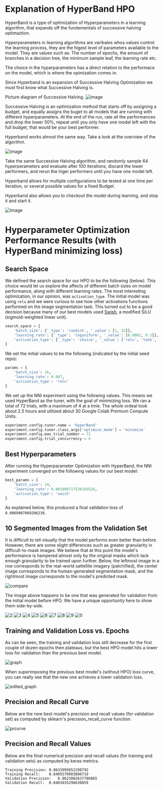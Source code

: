 # Explanation of HyperBand HPO

HyperBand is a type of optimization of Hyperparameters in a learning algorithm, that expands off the fundementals of successive halving optimaztion. 

Hyperparameters in learning algorithms are varibales whos values control the learning process, they are the higest level of parameters available to the model. They are values such as: The number of epochs, the amount of branches in a decision tree, the minimum sample leaf, the learning rate etc. 

The choice in the hyperparameters has a direct relation to the performace on the model, which is where the opimization comes in. 

Since Hyperband is an expansion of Successive Halving Optimization we must first know what Successive Halving is. 

Picture diagram of Successive Halving.
![image](https://media.springernature.com/lw685/springer-static/image/chp%3A10.1007%2F978-3-030-05318-5_1/MediaObjects/453309_1_En_1_Fig3_HTML.png)  


Successive Halving is an optimization method that starts off by assigning a budget, and equally assigns the buget to all models that are running with different hyperparameters. 
At the end of the run, rate all the performances and drop the lower 50%, repeat until you only have one model left with the full budget, that would be your best performer. 

Hyperband works almost the same way. Take a look at the overview of the algorithm. 

![image](https://2020blogfor.github.io/images/blog_images/hyperband/pseudoCode.png)

Take the same Successive Halving algorithm, and randomly sample 64 hyperperameters and evaluate after 100 iterations, discard the lower performers, and rerun the higer performers until you have one model left. 

Hyperband allows for multiple configurations to be tested at one time per iteration, or several possible values for a fixed Budget.

Hyperband also allows you to checkout the model during learning, and stop it and start it. 

![Image](https://i0.wp.com/neptune.ai/wp-content/uploads/2022/10/hyperband.png?resize=768%2C424&ssl=1)

# Hyperparameter Optimization Performance Results (with HyperBand minimizing loss)

## Search Space

We defined the search space for our HPO to be the following (below). This choice would let us explore the affects of different batch sizes on model performance, along with different learning rates. The most interesting optimization, in our opinion, was `activation_type`. The initial model was using `relu` and we were curious to see how other activations functions performed on the image segmentation task. This turned out to be a good decision because many of our best models used [Swish](https://en.wikipedia.org/wiki/Swish_function), a modified SiLU (sigmoid-weighted linear unit).

```python
search_space = {
    'batch_size': {'_type': 'randint', '_value': [1, 32]},
    'learning_rate': {'_type': 'loguniform', '_value': [0.0001, 0.1]},
    'activation_type': {'_type': 'choice', '_value': ['relu', 'tanh', 'swish', None]}
}
```

We set the initial values to be the following (indicated by the initial seed repo):

```python
params = {
    'batch_size': 16,
    'learning_rate': 0.007,
    'activation_type': 'relu'
}
```

We set up the NNI experiment using the following values. This means we used HyperBand as the tuner, with the goal of minimizing loss. We ran a total of 72 trials, with a maximum of 4 at a tmie. The whole ordeal took about 2.5 hours and utilized about 30 Google Colab Premium Compute Units.

```python
experiment.config.tuner.name = 'HyperBand'
experiment.config.tuner.class_args['optimize_mode'] = 'minimize'
experiment.config.max_trial_number = 72
experiment.config.trial_concurrency = 4
```

## Best Hyperparameters

After running the Hyperparameter Optimization with HyperBand, the NNI experiment converged on the following values for our best model:

```python
best_params = {
    'batch_size': 24,
    'learning_rate': 0.001990717520183526,
    'activation_type': 'swish'
}
```

As explained below, this produced a final validation loss of `0.9069907069206238`.

## 10 Segmented Images from the Validation Set

It is difficult to tell visually that the model performs even better than before. However, there are some slight differences such as greater granularity in difficult-to-mask images. We believe that at this point the model's performance is hampered almost only by the original masks which lack enough granularity to be trained upon further. Below, the leftmost image in a row corresponds to the real-world sattellite imagery (patchified), the center image corresponds to the human-generated segmentation mask, and the rightmost image corresponds to the model's predicted mask.

![compare](https://github.com/brendan123/Semantic-Segmentation/blob/milestone-3/docs/images/beforeafter.png)

The image above happens to be one that was generated for validation from the initial model before HPO. We have a unique opportunity here to show them side-by-side.

![2](https://github.com/brendan123/Semantic-Segmentation/blob/milestone-3/docs/images/2.png)
![3](https://github.com/brendan123/Semantic-Segmentation/blob/milestone-3/docs/images/3.png)
![4](https://github.com/brendan123/Semantic-Segmentation/blob/milestone-3/docs/images/4.png)
![5](https://github.com/brendan123/Semantic-Segmentation/blob/milestone-3/docs/images/5.png)
![6](https://github.com/brendan123/Semantic-Segmentation/blob/milestone-3/docs/images/6.png)
![7](https://github.com/brendan123/Semantic-Segmentation/blob/milestone-3/docs/images/7.png)
![8](https://github.com/brendan123/Semantic-Segmentation/blob/milestone-3/docs/images/8.png)
![9](https://github.com/brendan123/Semantic-Segmentation/blob/milestone-3/docs/images/9.png)
![0](https://github.com/brendan123/Semantic-Segmentation/blob/milestone-3/docs/images/0.png)

## Training and Validation Loss vs. Epochs

As can be seen, the training and validation loss still decrease for the first couple of dozen epochs then plateaus, but the best HPO model hits a lower loss for validation than the previous best model.

![graph](https://github.com/brendan123/Semantic-Segmentation/blob/milestone-3/docs/images/loss.png)

When superimposing the previous best model's (without HPO) loss curve, you can really see that the new one achieves a lower validation loss.

![edited_graph](https://github.com/brendan123/Semantic-Segmentation/blob/milestone-3/docs/images/loss_edit.png)

## Precision and Recall Curve

Below are the new best model's precision and recall values (for validation set) as computed by sklearn's precision_recall_curve function.

![prcurve](https://github.com/brendan123/Semantic-Segmentation/blob/milestone-3/docs/images/pr.png)

## Precision and Recall Values

Below are the final numerical precision and recall values (for training and validation sets) as computed by keras metrics.

```
Training Precision:	0.8633995652198792
Training Recall:	0.8405570983886719
Validation Precision:	0.8623082637786865
Validation Recall:	0.8403835296630859
```
